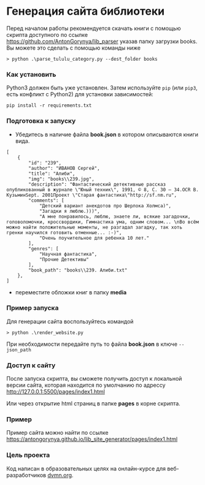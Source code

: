 # Генерация сайта библиотеки

Перед началом работы рекомендуется скачать книги с помощью 
скрипта доступного по ссылке https://github.com/AntonGorynya/lib_parser указав папку загрузки books. Вы можете это сделать с помощью команды ниже
```commandline
> python .\parse_tululu_category.py --dest_folder books
```

### Как установить

Python3 должен быть уже установлен. 
Затем используйте `pip` (или `pip3`, есть конфликт с Python2) для установки зависимостей:
```
pip install -r requirements.txt
```
### Подготовка к запуску
- Убедитесь в наличие файла **book.json** в котором описываются книги вида.
```commandline
[
    {
        "id": "239",
        "author": "ИВАНОВ Сергей",
        "title": "Алиби",
        "img": "books\\239.jpg",
        "description": "Фантастический детективные рассказ опубликованный в журнале \"Юный техник\", 1991, © 8, С. 30 – 34.OCR В. КузьминSept. 2001Проект \"Старая фантастика\"http://sf.nm.ru",
        "comments": [
            "Детский вариант анекдотов про Шерлока Холмса)",
            "Загадки я люблю.)))",
            "А мне понравилось, люблю, знаете ли, всякие загадочки, головоломочки, кроссвордики, Гимнастика ума, одним словом... \nВо всём можно найти положительные моменты, не разгадал загадку, так хоть гренки научился готовить отменные... :-)",
            "Очень поучительное для ребенка 10 лет."
        ],
        "genres": [
            "Научная фантастика",
            "Прочие Детективы"
        ],
        "book_path": "books\\239. Алиби.txt"
    },
]
```
- переместите обложки книг в папку **media** 



### Пример запуска
Для генерации сайта воспользуйтесь командой
```commandline
> python .\render_website.py
```
При необходимости передайте путь то файла **book.json** в ключе `--json_path`

### Доступ к сайту
После запуска скрипта, вы сможете получить доступ к локальной версии сайта, которая находится по умолчанию по адрессу
http://127.0.0.1:5500/pages/index1.html

Или через открытие html страниц в папке **pages** в корне скрипта.

### Пример
Пример сайта можно найти по ссылке
https://antongorynya.github.io/lib_site_generator/pages/index1.html

### Цель проекта

Код написан в образовательных целях на онлайн-курсе для веб-разработчиков [dvmn.org](https://dvmn.org/).